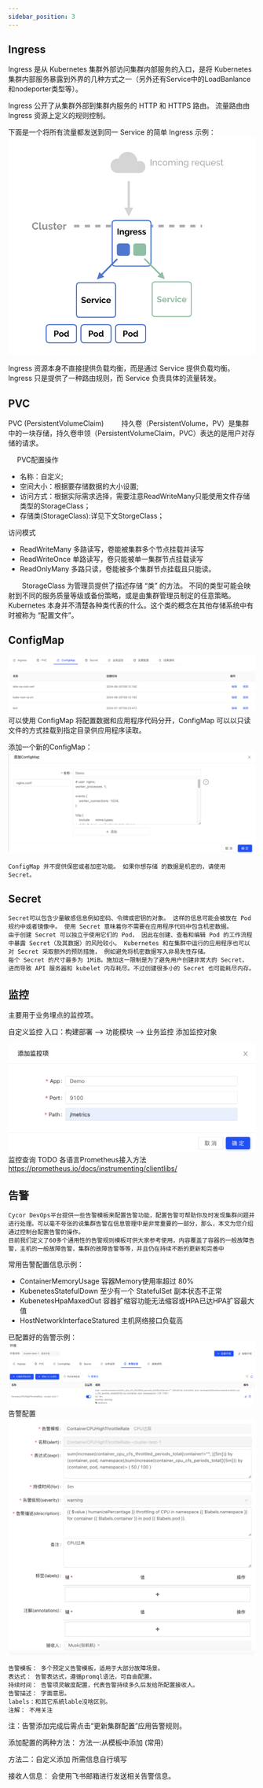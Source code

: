```yaml
---
sidebar_position: 3
---
```


## Ingress
Ingress 是从 Kubernetes 集群外部访问集群内部服务的入口，是将 Kubernetes 集群内部服务暴露到外界的几种方式之一（另外还有Service中的LoadBanlance和nodeporter类型等）。

Ingress 公开了从集群外部到集群内服务的 HTTP 和 HTTPS 路由。 流量路由由 Ingress 资源上定义的规则控制。

下面是一个将所有流量都发送到同一 Service 的简单 Ingress 示例：
![alt text](image-17.png)

Ingress 资源本身不直接提供负载均衡，而是通过 Service 提供负载均衡。 Ingress 只是提供了一种路由规则，而 Service 负责具体的流量转发。



## PVC

PVC (PersistentVolumeClaim)
   持久卷（PersistentVolume，PV）是集群中的一块存储，持久卷申领（PersistentVolumeClaim，PVC）表达的是用户对存储的请求。

 
PVC配置操作

* 名称：自定义;
* 空间大小：根据要存储数据的大小设置;
* 访问方式：根据实际需求选择，需要注意ReadWriteMany只能使用文件存储类型的StorageClass；
* 存储类(StorageClass):详见下文StorgeClass；

访问模式

* ReadWriteMany 多路读写，卷能被集群多个节点挂载并读写
* ReadWriteOnce 单路读写，卷只能被单一集群节点挂载读写
* ReadOnlyMany 多路只读，卷能被多个集群节点挂载且只能读。

  StorageClass 为管理员提供了描述存储 “类” 的方法。 不同的类型可能会映射到不同的服务质量等级或备份策略，或是由集群管理员制定的任意策略。 Kubernetes 本身并不清楚各种类代表的什么。这个类的概念在其他存储系统中有时被称为 “配置文件”。

## ConfigMap
![alt text](image-18.png)
    可以使用 ConfigMap 将配置数据和应用程序代码分开，ConfigMap 可以以只读文件的方式挂载到指定目录供应用程序读取。

添加一个新的ConfigMap：
![alt text](image-19.png)

    ConfigMap 并不提供保密或者加密功能。 如果你想存储 的数据是机密的，请使用 Secret。

## Secret
    Secret可以包含少量敏感信息例如密码、令牌或密钥的对象。 这样的信息可能会被放在 Pod 规约中或者镜像中。 使用 Secret 意味着你不需要在应用程序代码中包含机密数据。
    由于创建 Secret 可以独立于使用它们的 Pod， 因此在创建、查看和编辑 Pod 的工作流程中暴露 Secret（及其数据）的风险较小。 Kubernetes 和在集群中运行的应用程序也可以对 Secret 采取额外的预防措施， 例如避免将机密数据写入非易失性存储。
    每个 Secret 的尺寸最多为 1MiB。施加这一限制是为了避免用户创建非常大的 Secret， 进而导致 API 服务器和 kubelet 内存耗尽。不过创建很多小的 Secret 也可能耗尽内存。

## 监控

主要用于业务埋点的监控项。

自定义监控
入口：构建部署 –> 功能模块 –> 业务监控
添加监控对象

![alt text](image-20.png)
监控查询
TODO
各语言Prometheus接入方法
https://prometheus.io/docs/instrumenting/clientlibs/

## 告警
    Cycor DevOps平台提供一些告警模板来配置告警功能，配置告警可帮助你及时发现集群问题并进行处理。可以毫不夸张的说集群告警在信息管理中是非常重要的一部分，那么，本文为您介绍通过控制台配置告警的操作。
    目前我们定义了60多个通用性的告警规则模板可供大家参考使用，内容覆盖了容器的一般故障告警，主机的一般故障告警，集群的故障告警等等，并且仍在持续不断的更新和完善中

常用告警配置信息示例：
* ContainerMemoryUsage 容器Memory使用率超过 80%
* KubenetesStatefulDown 至少有一个 StatefulSet 副本状态不正常
* KubenetesHpaMaxedOut 容器扩缩容功能无法缩容或HPA已达HPA扩容最大值
* HostNetworkInterfaceStatured 主机网络接口负载高

已配置好的告警示例：
![alt text](image-21.png)
告警配置
![alt text](image-22.png)
```
告警模板： 多个预定义告警模板，适用于大部分故障场景。
表达式： 告警表达式，遵循promql语法，可自由配置。
持续时间： 告警项灵敏度配置，代表告警持续多久后发给所配置接收人。
告警描述： 字面意思。
labels：和其它系統lable沒啥区別。
注解： 不用关注
```

注：告警添加完成后需点击“更新集群配置”应用告警规则。

添加配置的两种方法：
方法一:从模板中添加 (常用)


方法二：自定义添加
所需信息自行填写


接收人信息：
会使用飞书邮箱进行发送相关告警信息。
